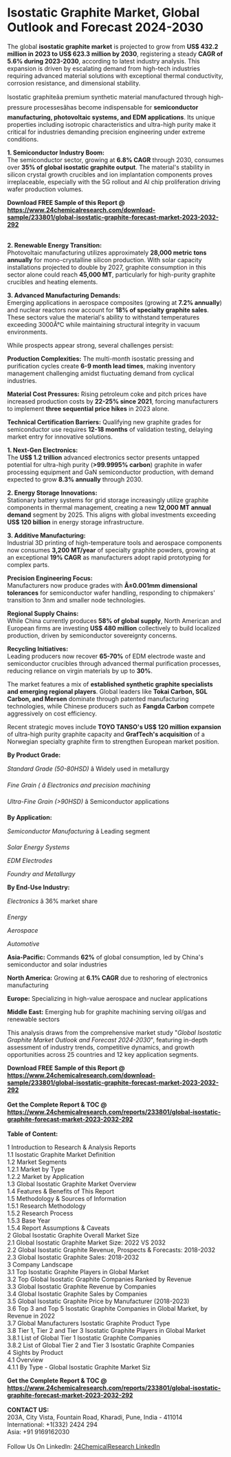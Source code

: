 <h1>Isostatic Graphite Market, Global Outlook and Forecast 2024-2030</h1><p>The global <strong>isostatic graphite market</strong> is projected to grow from <strong>US$ 432.2 million in 2023 to US$ 623.3 million by 2030</strong>, registering a steady <strong>CAGR of 5.6% during 2023-2030</strong>, according to latest industry analysis. This expansion is driven by escalating demand from high-tech industries requiring advanced material solutions with exceptional thermal conductivity, corrosion resistance, and dimensional stability.</p><p>Isostatic graphiteâa premium synthetic material manufactured through high-pressure processesâhas become indispensable for <strong>semiconductor manufacturing, photovoltaic systems, and EDM applications</strong>. Its unique properties including isotropic characteristics and ultra-high purity make it critical for industries demanding precision engineering under extreme conditions.</p><p><strong>1. Semiconductor Industry Boom:</strong><br>
The semiconductor sector, growing at <strong>6.8% CAGR</strong> through 2030, consumes over <strong>35% of global isostatic graphite output</strong>. The material's stability in silicon crystal growth crucibles and ion implantation components proves irreplaceable, especially with the 5G rollout and AI chip proliferation driving wafer production volumes.</p><div><b>Download FREE Sample of this Report @ 
            <a href="https://www.24chemicalresearch.com/download-sample/233801/global-isostatic-graphite-forecast-market-2023-2032-292">
            https://www.24chemicalresearch.com/download-sample/233801/global-isostatic-graphite-forecast-market-2023-2032-292</a></b></div><br><p><strong>2. Renewable Energy Transition:</strong><br>
Photovoltaic manufacturing utilizes approximately <strong>28,000 metric tons annually</strong> for mono-crystalline silicon production. With solar capacity installations projected to double by 2027, graphite consumption in this sector alone could reach <strong>45,000 MT</strong>, particularly for high-purity graphite crucibles and heating elements.</p><p><strong>3. Advanced Manufacturing Demands:</strong><br>
Emerging applications in aerospace composites (growing at <strong>7.2% annually</strong>) and nuclear reactors now account for <strong>18% of specialty graphite sales</strong>. These sectors value the material's ability to withstand temperatures exceeding 3000Â°C while maintaining structural integrity in vacuum environments.</p><p>While prospects appear strong, several challenges persist:</p><p><strong>Production Complexities:</strong> The multi-month isostatic pressing and purification cycles create <strong>6-9 month lead times</strong>, making inventory management challenging amidst fluctuating demand from cyclical industries.</p><p><strong>Material Cost Pressures:</strong> Rising petroleum coke and pitch prices have increased production costs by <strong>22-25% since 2021</strong>, forcing manufacturers to implement <strong>three sequential price hikes</strong> in 2023 alone.</p><p><strong>Technical Certification Barriers:</strong> Qualifying new graphite grades for semiconductor use requires <strong>12-18 months</strong> of validation testing, delaying market entry for innovative solutions.</p><p><strong>1. Next-Gen Electronics:</strong><br>
The <strong>US$ 1.2 trillion</strong> advanced electronics sector presents untapped potential for ultra-high purity (<strong>&gt;99.9995% carbon</strong>) graphite in wafer processing equipment and GaN semiconductor production, with demand expected to grow <strong>8.3% annually</strong> through 2030.</p><p><strong>2. Energy Storage Innovations:</strong><br>
Stationary battery systems for grid storage increasingly utilize graphite components in thermal management, creating a new <strong>12,000 MT annual demand</strong> segment by 2025. This aligns with global investments exceeding <strong>US$ 120 billion</strong> in energy storage infrastructure.</p><p><strong>3. Additive Manufacturing:</strong><br>
Industrial 3D printing of high-temperature tools and aerospace components now consumes <strong>3,200 MT/year</strong> of specialty graphite powders, growing at an exceptional <strong>19% CAGR</strong> as manufacturers adopt rapid prototyping for complex parts.</p><p><strong>Precision Engineering Focus:</strong><br>
    Manufacturers now produce grades with <strong>Â±0.001mm dimensional tolerances</strong> for semiconductor wafer handling, responding to chipmakers' transition to 3nm and smaller node technologies.</p><p><strong>Regional Supply Chains:</strong><br>
    While China currently produces <strong>58% of global supply</strong>, North American and European firms are investing <strong>US$ 480 million</strong> collectively to build localized production, driven by semiconductor sovereignty concerns.</p><p><strong>Recycling Initiatives:</strong><br>
    Leading producers now recover <strong>65-70%</strong> of EDM electrode waste and semiconductor crucibles through advanced thermal purification processes, reducing reliance on virgin materials by up to <strong>30%</strong>.</p><p>The market features a mix of <strong>established synthetic graphite specialists and emerging regional players</strong>. Global leaders like <strong>Tokai Carbon, SGL Carbon, and Mersen</strong> dominate through patented manufacturing technologies, while Chinese producers such as <strong>Fangda Carbon</strong> compete aggressively on cost efficiency.</p><p>Recent strategic moves include <strong>TOYO TANSO's US$ 120 million expansion</strong> of ultra-high purity graphite capacity and <strong>GrafTech's acquisition</strong> of a Norwegian specialty graphite firm to strengthen European market position.</p><p><strong>By Product Grade:</strong></p><p><em>Standard Grade (50-80HSD)</em> â Widely used in metallurgy</p><p><em>Fine Grain ( â Electronics and precision machining</em></p><p><em>Ultra-Fine Grain (&gt;90HSD)</em> â Semiconductor applications</p><p><strong>By Application:</strong></p><p><em>Semiconductor Manufacturing</em> â Leading segment</p><p><em>Solar Energy Systems</em></p><p><em>EDM Electrodes</em></p><p><em>Foundry and Metallurgy</em></p><p><strong>By End-Use Industry:</strong></p><p><em>Electronics</em> â 36% market share</p><p><em>Energy</em></p><p><em>Aerospace</em></p><p><em>Automotive</em></p><p><strong>Asia-Pacific:</strong> Commands <strong>62%</strong> of global consumption, led by China's semiconductor and solar industries</p><p><strong>North America:</strong> Growing at <strong>6.1% CAGR</strong> due to reshoring of electronics manufacturing</p><p><strong>Europe:</strong> Specializing in high-value aerospace and nuclear applications</p><p><strong>Middle East:</strong> Emerging hub for graphite machining serving oil/gas and renewable sectors</p><p>This analysis draws from the comprehensive market study "<em>Global Isostatic Graphite Market Outlook and Forecast 2024-2030</em>", featuring in-depth assessment of industry trends, competitive dynamics, and growth opportunities across 25 countries and 12 key application segments.</p><div><b>Download FREE Sample of this Report @ 
            <a href="https://www.24chemicalresearch.com/download-sample/233801/global-isostatic-graphite-forecast-market-2023-2032-292">
            https://www.24chemicalresearch.com/download-sample/233801/global-isostatic-graphite-forecast-market-2023-2032-292</a></b></div><br><div><b>Get the Complete Report & TOC @ 
            <a href="https://www.24chemicalresearch.com/reports/233801/global-isostatic-graphite-forecast-market-2023-2032-292">
            https://www.24chemicalresearch.com/reports/233801/global-isostatic-graphite-forecast-market-2023-2032-292</a></b></div><br>
            <b>Table of Content:</b><p>1 Introduction to Research & Analysis Reports<br />
    1.1 Isostatic Graphite Market Definition<br />
    1.2 Market Segments<br />
        1.2.1 Market by Type<br />
        1.2.2 Market by Application<br />
    1.3 Global Isostatic Graphite Market Overview<br />
    1.4 Features & Benefits of This Report<br />
    1.5 Methodology & Sources of Information<br />
        1.5.1 Research Methodology<br />
        1.5.2 Research Process<br />
        1.5.3 Base Year<br />
        1.5.4 Report Assumptions & Caveats<br />
2 Global Isostatic Graphite Overall Market Size<br />
    2.1 Global Isostatic Graphite Market Size: 2022 VS 2032<br />
    2.2 Global Isostatic Graphite Revenue, Prospects & Forecasts: 2018-2032<br />
    2.3 Global Isostatic Graphite Sales: 2018-2032<br />
3 Company Landscape<br />
    3.1 Top Isostatic Graphite Players in Global Market<br />
    3.2 Top Global Isostatic Graphite Companies Ranked by Revenue<br />
    3.3 Global Isostatic Graphite Revenue by Companies<br />
    3.4 Global Isostatic Graphite Sales by Companies<br />
    3.5 Global Isostatic Graphite Price by Manufacturer (2018-2023)<br />
    3.6 Top 3 and Top 5 Isostatic Graphite Companies in Global Market, by Revenue in 2022<br />
    3.7 Global Manufacturers Isostatic Graphite Product Type<br />
    3.8 Tier 1, Tier 2 and Tier 3 Isostatic Graphite Players in Global Market<br />
        3.8.1 List of Global Tier 1 Isostatic Graphite Companies<br />
        3.8.2 List of Global Tier 2 and Tier 3 Isostatic Graphite Companies<br />
4 Sights by Product<br />
    4.1 Overview<br />
        4.1.1 By Type - Global Isostatic Graphite Market Siz</p><div><b>Get the Complete Report & TOC @ 
            <a href="https://www.24chemicalresearch.com/reports/233801/global-isostatic-graphite-forecast-market-2023-2032-292">
            https://www.24chemicalresearch.com/reports/233801/global-isostatic-graphite-forecast-market-2023-2032-292</a></b></div><br><b>CONTACT US:</b><br>
            203A, City Vista, Fountain Road, Kharadi, Pune, India - 411014<br>
            International: +1(332) 2424 294<br>
            Asia: +91 9169162030 <br><br>
            Follow Us On LinkedIn: <a href="https://www.linkedin.com/company/24chemicalresearch/">24ChemicalResearch LinkedIn</a>
